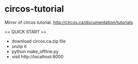 # circos-tutorial
Mirror of circos tutorial.  http://circos.ca/documentation/tutorials

== QUICK START ==
* download circos.ca.zip file
* unzip it
* python make_offline.py 
* visit http://localhost:8000 

